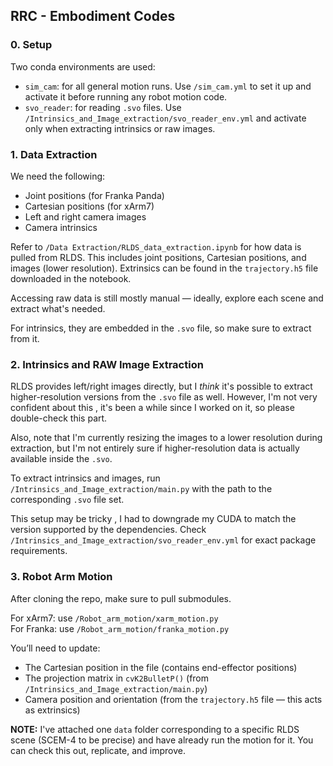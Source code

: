 ## RRC - Embodiment Codes

### 0. Setup

Two conda environments are used:

- `sim_cam`: for all general motion runs. Use `/sim_cam.yml` to set it up and activate it before running any robot motion code.
- `svo_reader`: for reading `.svo` files. Use `/Intrinsics_and_Image_extraction/svo_reader_env.yml` and activate only when extracting intrinsics or raw images.

### 1. Data Extraction

We need the following:
- Joint positions (for Franka Panda)
- Cartesian positions (for xArm7)
- Left and right camera images
- Camera intrinsics

Refer to `/Data Extraction/RLDS_data_extraction.ipynb` for how data is pulled from RLDS. This includes joint positions, Cartesian positions, and images (lower resolution). Extrinsics can be found in the `trajectory.h5` file downloaded in the notebook.

Accessing raw data is still mostly manual — ideally, explore each scene and extract what's needed.

For intrinsics, they are embedded in the `.svo` file, so make sure to extract from it.

### 2. Intrinsics and RAW Image Extraction

RLDS provides left/right images directly, but I *think* it's possible to extract higher-resolution versions from the `.svo` file as well. However, I'm not very confident about this , it's been a while since I worked on it, so please double-check this part.

Also, note that I'm currently resizing the images to a lower resolution during extraction, but I'm not entirely sure if higher-resolution data is actually available inside the `.svo`. 


To extract intrinsics and images, run `/Intrinsics_and_Image_extraction/main.py` with the path to the corresponding `.svo` file set.

This setup may be tricky , I had to downgrade my CUDA to match the version supported by the dependencies. Check `/Intrinsics_and_Image_extraction/svo_reader_env.yml` for exact package requirements.

### 3. Robot Arm Motion

After cloning the repo, make sure to pull submodules.

For xArm7: use `/Robot_arm_motion/xarm_motion.py`  
For Franka: use `/Robot_arm_motion/franka_motion.py`

You’ll need to update:
- The Cartesian position in the file (contains end-effector positions)
- The projection matrix in `cvK2BulletP()` (from `/Intrinsics_and_Image_extraction/main.py`)
- Camera position and orientation (from the `trajectory.h5` file — this acts as extrinsics)


**NOTE:** I've attached one `data` folder corresponding to a specific RLDS scene (SCEM-4 to be precise) and have already run the motion for it. You can check this out, replicate, and improve.
